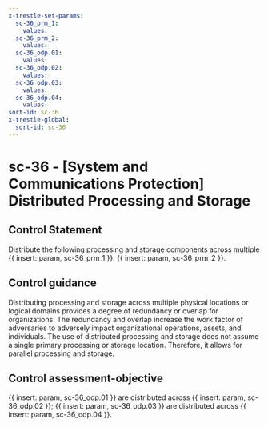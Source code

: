 ```yaml
---
x-trestle-set-params:
  sc-36_prm_1:
    values:
  sc-36_prm_2:
    values:
  sc-36_odp.01:
    values:
  sc-36_odp.02:
    values:
  sc-36_odp.03:
    values:
  sc-36_odp.04:
    values:
sort-id: sc-36
x-trestle-global:
  sort-id: sc-36
---
```


# sc-36 - \[System and Communications Protection\] Distributed Processing and Storage

## Control Statement

Distribute the following processing and storage components across multiple {{ insert: param, sc-36_prm_1 }}: {{ insert: param, sc-36_prm_2 }}.

## Control guidance

Distributing processing and storage across multiple physical locations or logical domains provides a degree of redundancy or overlap for organizations. The redundancy and overlap increase the work factor of adversaries to adversely impact organizational operations, assets, and individuals. The use of distributed processing and storage does not assume a single primary processing or storage location. Therefore, it allows for parallel processing and storage.

## Control assessment-objective

{{ insert: param, sc-36_odp.01 }} are distributed across {{ insert: param, sc-36_odp.02 }};
{{ insert: param, sc-36_odp.03 }} are distributed across {{ insert: param, sc-36_odp.04 }}.
